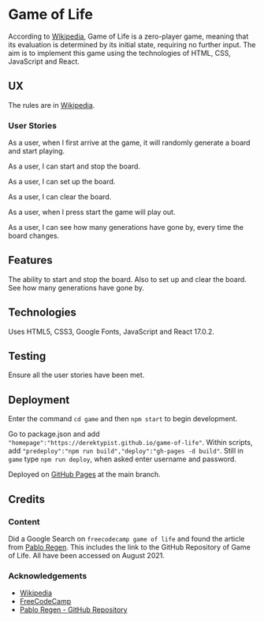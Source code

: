 # Game of Life

According to [Wikipedia](https://en.wikipedia.org/wiki/Conway%27s_Game_of_Life), Game of Life is a zero-player game, meaning that its evaluation is determined by its initial state, requiring no further input.  The aim is to implement this game using the technologies of HTML, CSS, JavaScript and React.

## UX

The rules are in [Wikipedia](https://en.wikipedia.org/wiki/Conway%27s_Game_of_Life).

### User Stories

As a user, when I first arrive at the game, it will randomly generate a board and start playing.

As a user, I can start and stop the board.

As a user, I can set up the board.

As a user, I can clear the board.

As a user, when I press start the game will play out.

As a user, I can see how many generations have gone by, every time the board changes.

## Features

The ability to start and stop the board.  Also to set up and clear the board.  See how many generations have gone by.

## Technologies

Uses HTML5, CSS3, Google Fonts, JavaScript and React 17.0.2.

## Testing

Ensure all the user stories have been met.

## Deployment

Enter the command `cd game` and then `npm start` to begin development.

Go to package.json and add `"homepage":"https://derektypist.github.io/game-of-life"`.  Within scripts, add
`"predeploy":"npm run build","deploy":"gh-pages -d build"`.  Still in `game` type `npm run deploy`, when asked enter username and password.

Deployed on [GitHub Pages](https://derektypist.github.io/game-of-life) at the main branch.

## Credits

### Content

Did a Google Search on `freecodecamp game of life` and found the article from [Pablo Regen](https://www.freecodecamp.org/news/coding-the-game-of-life-with-react-7de2385b7356/).  This includes the link to the GitHub Repository of Game of Life. All have been
accessed on August 2021.

### Acknowledgements

- [Wikipedia](https://en.wikipedia.org/wiki/Conway%27s_Game_of_Life)
- [FreeCodeCamp](https://www.freecodecamp.org)
- [Pablo Regen - GitHub Repository](https://github.com/PabloRegen/game-of-life)